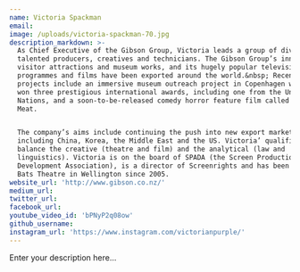 ```yaml
---
name: Victoria Spackman
email:
image: /uploads/victoria-spackman-70.jpg
description_markdown: >-
  As Chief Executive of the Gibson Group, Victoria leads a group of diverse and
  talented producers, creatives and technicians. The Gibson Group’s innovative
  visitor attractions and museum works, and its hugely popular television
  programmes and films have been exported around the world.&nbsp; Recent
  projects include an immersive museum outreach project in Copenhagen which has
  won three prestigious international awards, including one from the United
  Nations, and a soon-to-be-released comedy horror feature film called Fresh
  Meat.


  The company’s aims include continuing the push into new export markets,
  including China, Korea, the Middle East and the US. Victoria’ qualifications
  balance the creative (theatre and film) and the analytical (law and
  linguistics). Victoria is on the board of SPADA (the Screen Production and
  Development Association), is a director of Screenrights and has been chair of
  Bats Theatre in Wellington since 2005.
website_url: 'http://www.gibson.co.nz/'
medium_url:
twitter_url:
facebook_url:
youtube_video_id: 'bPNyP2q08ow'
github_username:
instagram_url: 'https://www.instagram.com/victorianpurple/'
---
```


Enter your description here...
